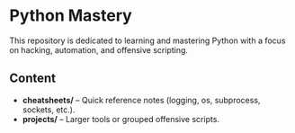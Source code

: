 # Python Mastery

This repository is dedicated to learning and mastering Python with a focus on hacking, automation, and offensive scripting.

## Content

- **cheatsheets/** – Quick reference notes (logging, os, subprocess, sockets, etc.).
- **projects/** – Larger tools or grouped offensive scripts.

